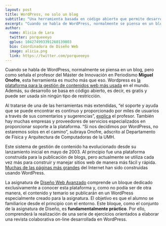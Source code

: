```yaml
---
layout: post
title: WordPress, no solo un blog 
subtitle: "Una herramienta basada en código abierto que permite desarrollar múltiples sitios orientados a la gestión de contenidos"
excerpt: "Cuando se habla de WordPress, normalmente se piensa en un blog, pero como señala el profesor del Máster de Innovación en Periodismo *Miguel Onofre*, esta herramienta es mucho más que eso. Wordpress es la plataforma para la gestión de contenidos web más usada en el mundo. Además, su desarrollo se basa en código abierto, es decir, es gratis y puede ser usada sin ningún tipo de restricción. ."
author:
  name: Alicia de Lara
  twitter: porqueeeyo
  gplus: 104274993391260139803 
  bio: Coordinadora de Diseño Web
  image: alicia.png
  link: https://twitter.com/porqueeeyo
---
```

Cuando se habla de WordPress, normalmente se piensa en un blog, pero como señala el profesor del Máster de Innovación en Periodismo **Miguel Onofre**, esta herramienta es mucho más que eso. Wordpress es [la plataforma para la gestión de contenidos web más usada](http://tecnologia-mundo.blogspot.com.es/2010/08/las-8-plataformas-de-gestion-de.html) en el mundo. Además, su desarrollo se basa en código abierto, es decir, es gratis y puede ser usada sin ningún tipo de restricción. 

Al tratarse de una de las herramientas más extendidas, “el soporte y ayuda que se puede encontrar es continuo y proporcionado por miles de usuarios a través de sus comentarios y sugerencias”, [explica](http://hownet.es/wpmaster/introduccion-a-wordpress/) el profesor. También hay muchas empresas y proveedores de servicios especializados en proporcionar soporte a la plataforma. “Si nos decidimos por WordPress, no estaremos solos en el camino”, subraya Onofre, adscrito al Departamento de Física y Arquitectura de Computadoras de la UMH. 

Este sistema de gestión de contenido ha evolucionado desde su lanzamiento inicial en mayo de 2003. Al principio fue una plataforma construida para la publicación de blogs, pero actualmente se utiliza cada vez más para construir y manejar sitios web de manera más fácil y rápida. [Muchas de las páginas más grandes](http://elpoderdelasideas.com/web-page/40-hermosas-webs-creadas-en-wordpress/) del Internet han sido construidas usando WordPress. 

La asignatura de [Diseño Web Avanzado](http://mip.umh.es/programa.htm#diseñoweb) comprende un bloque dedicado exclusivamente a conocer esta plataforma y, como no podía ser de otra manera, el contenido y temario se publicarán en un WordPress especialmente creado para la asignatura. El objetivo es que el alumno se familiarice desde el principio con el entorno. Este bloque, como el conjunto de la asignatura de Diseño, es **fundamentalmente práctico**. Por ello, comprenderá la realización de una serie de ejercicios orientados a elaborar una revista colaborativa on-line desarrollada en WordPress. 